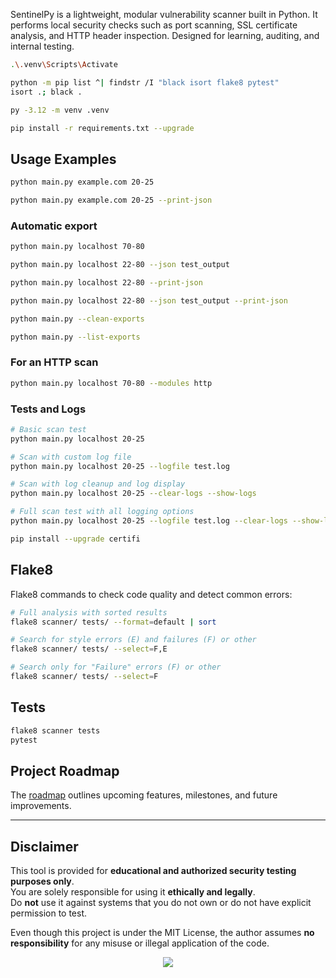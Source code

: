 SentinelPy is a lightweight, modular vulnerability scanner built in Python. It performs local security checks such as port scanning, SSL certificate analysis, and HTTP header inspection. Designed for learning, auditing, and internal testing.

```bash
.\.venv\Scripts\Activate
```

```bash
python -m pip list ^| findstr /I "black isort flake8 pytest"
isort .; black .
```

```bash
py -3.12 -m venv .venv
```

```bash
pip install -r requirements.txt --upgrade
```

## Usage Examples

```bash
python main.py example.com 20-25
```

```bash
python main.py example.com 20-25 --print-json
```

### Automatic export 
```bash
python main.py localhost 70-80
```

```bash
python main.py localhost 22-80 --json test_output
```

```bash
python main.py localhost 22-80 --print-json
```

```bash
python main.py localhost 22-80 --json test_output --print-json
```

```bash
python main.py --clean-exports
```

```bash
python main.py --list-exports
```

### For an HTTP scan
```bash
python main.py localhost 70-80 --modules http
```

### Tests and Logs
```bash
# Basic scan test
python main.py localhost 20-25
```
```bash
# Scan with custom log file
python main.py localhost 20-25 --logfile test.log
```

```bash
# Scan with log cleanup and log display
python main.py localhost 20-25 --clear-logs --show-logs
```

```bash
# Full scan test with all logging options
python main.py localhost 20-25 --logfile test.log --clear-logs --show-logs
```

```bash
pip install --upgrade certifi
```

## Flake8

Flake8 commands to check code quality and detect common errors:

```bash
# Full analysis with sorted results
flake8 scanner/ tests/ --format=default | sort
```

```bash
# Search for style errors (E) and failures (F) or other
flake8 scanner/ tests/ --select=F,E
```

```bash
# Search only for "Failure" errors (F) or other
flake8 scanner/ tests/ --select=F 
```
## Tests

```bash
flake8 scanner tests
pytest
```
## Project Roadmap

The [roadmap](./docs/ROADMAP.md) outlines upcoming features, milestones, and future improvements.

---

## Disclaimer

This tool is provided for **educational and authorized security testing purposes only**.  
You are solely responsible for using it **ethically and legally**.  
Do **not** use it against systems that you do not own or do not have explicit permission to test.

Even though this project is under the MIT License, the author assumes **no responsibility** for any misuse or illegal application of the code.


<p align="center">
  <img src="https://img.shields.io/badge/Usage-Ethical%20Hacking%20Only-yellow?style=flat-square" />
</p>
